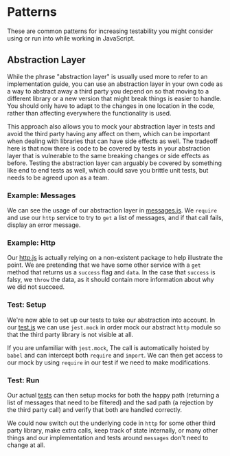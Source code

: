 # Patterns

These are common patterns for increasing testability you might consider using or run into while working in JavaScript.

## Abstraction Layer

While the phrase "abstraction layer" is usually used more to refer to an implementation guide, you can use an
abstraction layer in your own code as a way to abstract away a third party you depend on so that moving to a
different library or a new version that might break things is easier to handle. You should only have to adapt
to the changes in one location in the code, rather than affecting everywhere the functionality is used.

This approach also allows you to mock your abstraction layer in tests and avoid the third party having any affect
on them, which can be important when dealing with libraries that can have side effects as well. The tradeoff here
is that now there is code to be covered by tests in your abstraction layer that is vulnerable to the same breaking
changes or side effects as before. Testing the abstraction layer can arguably be covered by something like
end to end tests as well, which could save you brittle unit tests, but needs to be agreed upon as a team.

### Example: Messages

We can see the usage of our abstraction layer in [messages.js](/Patterns/abstraction/messages.js#L1-15). We `require` and use our
`http` service to try to `get` a list of messages, and if that call fails, display an error message.

### Example: Http

Our [http.js](/Patterns/abstraction/http.js#L1-13) is actually relying on a non-existent package to help illustrate the point.
We are pretending that we have some other service with a `get` method that returns us a `success` flag and `data`. In the case
that `success` is falsy, we `throw` the data, as it should contain more information about why we did not succeed.

### Test: Setup

We're now able to set up our tests to take our abstraction into account. In our [test.js](/Patterns/abstraction/test.js#L1-4) we can use
`jest.mock` in order mock our abstract `http` module so that the third party library is not visible at all.

If you are unfamiliar with `jest.mock`, The call is automatically hoisted by `babel` and can intercept both `require` and `import`. We
can then get access to our mock by using `require` in our test if we need to make modifications.

### Test: Run

Our actual [tests](/Patterns/abstraction/test.js#L6-33) can then setup mocks for both the happy path (returning a list
of messages that need to be filtered) and the sad path (a rejection by the third party call) and verify that both
are handled correctly.

We could now switch out the underlying code in `http` for some other third party library, make extra calls, keep track
of state internally, or many other things and our implementation and tests around `messages` don't need to change at all.
